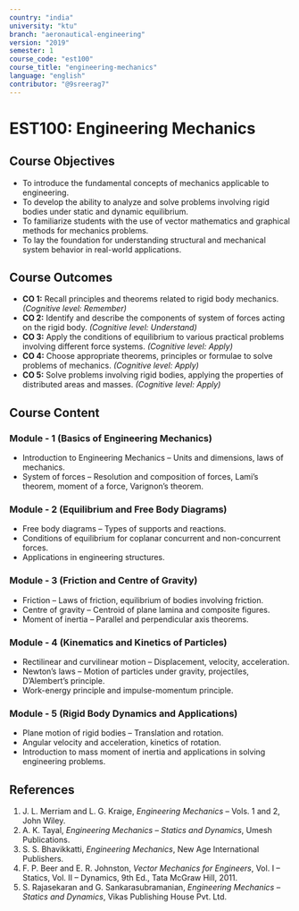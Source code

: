 ```yaml
---
country: "india"
university: "ktu"
branch: "aeronautical-engineering"
version: "2019"
semester: 1
course_code: "est100"
course_title: "engineering-mechanics"
language: "english"
contributor: "@9sreerag7"
---
```

# EST100: Engineering Mechanics

## Course Objectives
* To introduce the fundamental concepts of mechanics applicable to engineering.
* To develop the ability to analyze and solve problems involving rigid bodies under static and dynamic equilibrium.
* To familiarize students with the use of vector mathematics and graphical methods for mechanics problems.
* To lay the foundation for understanding structural and mechanical system behavior in real-world applications.

## Course Outcomes
* **CO 1:** Recall principles and theorems related to rigid body mechanics. *(Cognitive level: Remember)*
* **CO 2:** Identify and describe the components of system of forces acting on the rigid body. *(Cognitive level: Understand)*
* **CO 3:** Apply the conditions of equilibrium to various practical problems involving different force systems. *(Cognitive level: Apply)*
* **CO 4:** Choose appropriate theorems, principles or formulae to solve problems of mechanics. *(Cognitive level: Apply)*
* **CO 5:** Solve problems involving rigid bodies, applying the properties of distributed areas and masses. *(Cognitive level: Apply)*

## Course Content

### Module - 1 (Basics of Engineering Mechanics)
* Introduction to Engineering Mechanics – Units and dimensions, laws of mechanics.
* System of forces – Resolution and composition of forces, Lami’s theorem, moment of a force, Varignon’s theorem.

### Module - 2 (Equilibrium and Free Body Diagrams)
* Free body diagrams – Types of supports and reactions.
* Conditions of equilibrium for coplanar concurrent and non-concurrent forces.
* Applications in engineering structures.

### Module - 3 (Friction and Centre of Gravity)
* Friction – Laws of friction, equilibrium of bodies involving friction.
* Centre of gravity – Centroid of plane lamina and composite figures.
* Moment of inertia – Parallel and perpendicular axis theorems.

### Module - 4 (Kinematics and Kinetics of Particles)
* Rectilinear and curvilinear motion – Displacement, velocity, acceleration.
* Newton’s laws – Motion of particles under gravity, projectiles, D’Alembert’s principle.
* Work-energy principle and impulse-momentum principle.

### Module - 5 (Rigid Body Dynamics and Applications)
* Plane motion of rigid bodies – Translation and rotation.
* Angular velocity and acceleration, kinetics of rotation.
* Introduction to mass moment of inertia and applications in solving engineering problems.

## References
1. J. L. Merriam and L. G. Kraige, *Engineering Mechanics* – Vols. 1 and 2, John Wiley.  
2. A. K. Tayal, *Engineering Mechanics – Statics and Dynamics*, Umesh Publications.  
3. S. S. Bhavikkatti, *Engineering Mechanics*, New Age International Publishers.  
4. F. P. Beer and E. R. Johnston, *Vector Mechanics for Engineers*, Vol. I – Statics, Vol. II – Dynamics, 9th Ed., Tata McGraw Hill, 2011.  
5. S. Rajasekaran and G. Sankarasubramanian, *Engineering Mechanics – Statics and Dynamics*, Vikas Publishing House Pvt. Ltd.
